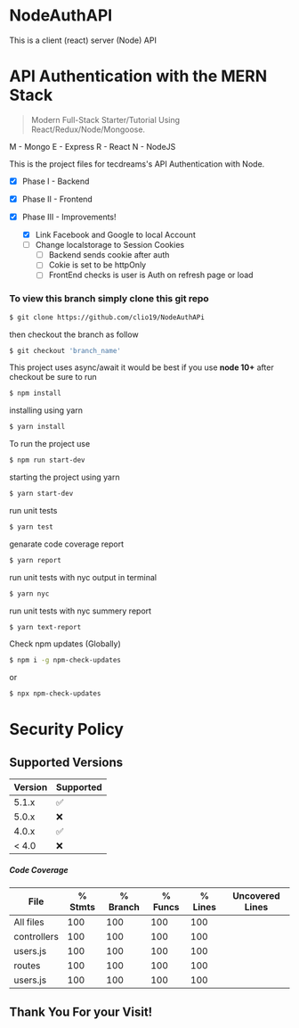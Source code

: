 # NodeAuthAPI

This is a client (react) server (Node) API

# API Authentication with the MERN Stack

> Modern Full-Stack Starter/Tutorial Using React/Redux/Node/Mongoose.

M - Mongo
E - Express
R - React
N - NodeJS

This is the project files for tecdreams's API Authentication with Node.

- [x] Phase I - Backend

- [x] Phase II - Frontend

- [x] Phase III - Improvements!

  - [x] Link Facebook and Google to local Account
  - [ ] Change localstorage to Session Cookies
    - [ ] Backend sends cookie after auth
    - [ ] Cokie is set to be httpOnly
    - [ ] FrontEnd checks is user is Auth on refresh page or load

### To view this branch simply clone this git repo

```bash
$ git clone https://github.com/clio19/NodeAuthAPi
```

then checkout the branch as follow

```bash
$ git checkout 'branch_name'
```

This project uses async/await it would be best if you use **node 10+**
after checkout be sure to run

```bash
$ npm install
```

installing using yarn

```bash
$ yarn install
```

To run the project use

```bash
$ npm run start-dev
```

starting the project using yarn

```bash
$ yarn start-dev
```

run unit tests

```bash
$ yarn test
```

genarate code coverage report

```bash
$ yarn report
```

run unit tests with nyc output in terminal

```bash
$ yarn nyc
```

run unit tests with nyc summery report

```bash
$ yarn text-report
```

Check npm updates (Globally)

```bash
$ npm i -g npm-check-updates
```

or

```bash
$ npx npm-check-updates
```

# Security Policy

## Supported Versions

| Version | Supported          |
| ------- | ------------------ |
| 5.1.x   | :white_check_mark: |
| 5.0.x   | :x:                |
| 4.0.x   | :white_check_mark: |
| < 4.0   | :x:                |

##### Code Coverage

| File        | % Stmts | % Branch | % Funcs | % Lines | Uncovered Lines |
| ----------- | ------- | -------- | ------- | ------- | --------------- |
| All files   | 100     | 100      | 100     | 100     |                 |
| controllers | 100     | 100      | 100     | 100     |                 |
| users.js    | 100     | 100      | 100     | 100     |                 |
| routes      | 100     | 100      | 100     | 100     |                 |
| users.js    | 100     | 100      | 100     | 100     |                 |

## Thank You For your Visit!
